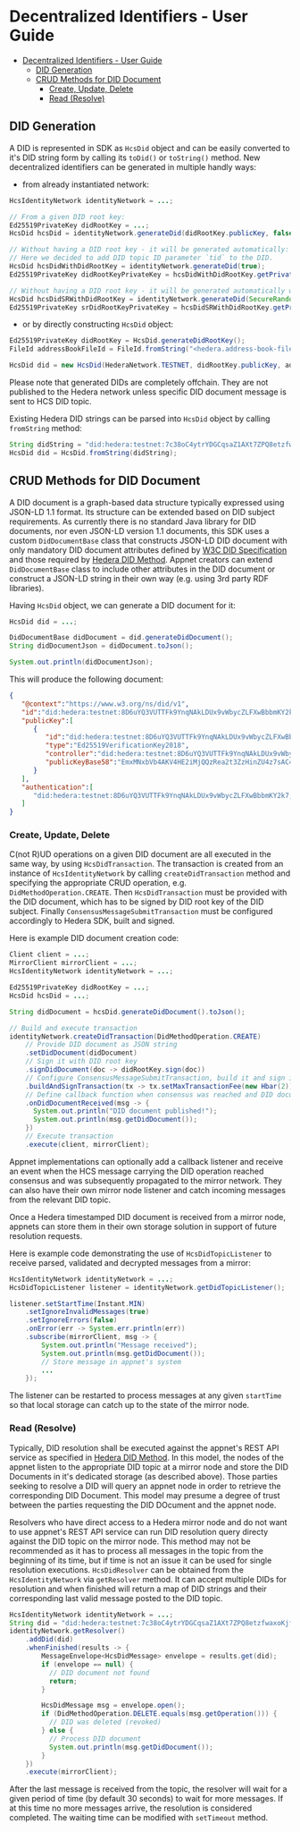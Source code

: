 # Decentralized Identifiers - User Guide

- [Decentralized Identifiers - User Guide](#decentralized-identifiers---user-guide)
  - [DID Generation](#did-generation)
  - [CRUD Methods for DID Document](#crud-methods-for-did-document)
    - [Create, Update, Delete](#create-update-delete)
    - [Read (Resolve)](#read-resolve)
  
## DID Generation

A DID is represented in SDK as `HcsDid` object and can be easily converted to it's DID string form by calling its `toDid()` or `toString()` method. New decentralized identifiers can be generated in multiple handly ways:

- from already instantiated network:

```java
HcsIdentityNetwork identityNetwork = ...;

// From a given DID root key:
Ed25519PrivateKey didRootKey = ...;
HcsDid hcsDid = identityNetwork.generateDid(didRootKey.publicKey, false);

// Without having a DID root key - it will be generated automatically:
// Here we decided to add DID topic ID parameter `tid` to the DID.
HcsDid hcsDidWithDidRootKey = identityNetwork.generateDid(true);
Ed25519PrivateKey didRootKeyPrivateKey = hcsDidWithDidRootKey.getPrivateDidRootKey().get();

// Without having a DID root key - it will be generated automatically with secure random generator:
HcsDid hcsDidSRWithDidRootKey = identityNetwork.generateDid(SecureRandom.getInstanceStrong(), false);
Ed25519PrivateKey srDidRootKeyPrivateKey = hcsDidSRWithDidRootKey.getPrivateDidRootKey().get();
```

- or by directly constructing `HcsDid` object:

```java
Ed25519PrivateKey didRootKey = HcsDid.generateDidRootKey();
FileId addressBookFileId = FileId.fromString("<hedera.address-book-file.id>");

HcsDid did = new HcsDid(HederaNetwork.TESTNET, didRootKey.publicKey, addressBookFileId);
```

Please note that generated DIDs are completely offchain. They are not published to the Hedera network unless specific DID document message is sent to HCS DID topic.

Existing Hedera DID strings can be parsed into `HcsDid` object by calling `fromString` method:

```java
String didString = "did:hedera:testnet:7c38oC4ytrYDGCqsaZ1AXt7ZPQ8etzfwaxoKjfJNzfoc;hedera:testnet:fid=0.0.1";
HcsDid did = HcsDid.fromString(didString);
```

## CRUD Methods for DID Document

A DID document is a graph-based data structure typically expressed using JSON-LD 1.1 format. Its structure can be extended based on DID subject requirements.
As currently there is no standard Java library for DID documents, nor even JSON-LD version 1.1 documents, this SDK uses a custom `DidDocumentBase` class that constructs JSON-LD DID document with only mandatory DID document attributes defined by [W3C DID Specification][w3c-did-core] and those required by [Hedera DID Method][did-method-spec]. Appnet creators can extend `DidDocumentBase` class to include other attributes in the DID document or construct a JSON-LD string in their own way (e.g. using 3rd party RDF libraries).

Having `HcsDid` object, we can generate a DID document for it:

```java
HcsDid did = ...;

DidDocumentBase didDocument = did.generateDidDocument();
String didDocumentJson = didDocument.toJson();

System.out.println(didDocumentJson);
```

This will produce the following document:

```json
{
   "@context":"https://www.w3.org/ns/did/v1",
   "id":"did:hedera:testnet:8D6uYQ3VUTTFk9YnqNAkLDUx9vWbycZLFXwBbbmKY2k7;hedera:testnet:fid=0.0.1",
   "publicKey":[
      {
         "id":"did:hedera:testnet:8D6uYQ3VUTTFk9YnqNAkLDUx9vWbycZLFXwBbbmKY2k7;hedera:testnet:fid=0.0.1#did-root-key",
         "type":"Ed25519VerificationKey2018",
         "controller":"did:hedera:testnet:8D6uYQ3VUTTFk9YnqNAkLDUx9vWbycZLFXwBbbmKY2k7;hedera:testnet:fid=0.0.1",
         "publicKeyBase58":"EmxMNxbVb4AKV4HE2iMjQQzRea2t3ZzHinZU4z7sAC4X"
      }
   ],
   "authentication":[
      "did:hedera:testnet:8D6uYQ3VUTTFk9YnqNAkLDUx9vWbycZLFXwBbbmKY2k7;hedera:testnet:fid=0.0.1#did-root-key"
   ]
}
```

### Create, Update, Delete

C(not R)UD operations on a given DID document are all executed in the same way, by using `HcsDidTransaction`.
The transaction is created from an instance of `HcsIdentityNetwork` by calling `createDidTransaction` method and specifying the appropriate CRUD operation, e.g. `DidMethodOperation.CREATE`. Then `HcsDidTransaction` must be provided with the DID document, which has to be signed by DID root key of the DID subject. Finally `ConsensusMessageSubmitTransaction` must be configured accordingly to Hedera SDK, built and signed.

Here is example DID document creation code:

```java
Client client = ...;
MirrorClient mirrorClient = ...;
HcsIdentityNetwork identityNetwork = ...;

Ed25519PrivateKey didRootKey = ...;
HcsDid hcsDid = ...;

String didDocument = hcsDid.generateDidDocument().toJson();

// Build and execute transaction
identityNetwork.createDidTransaction(DidMethodOperation.CREATE)
    // Provide DID document as JSON string
    .setDidDocument(didDocument)
    // Sign it with DID root key
    .signDidDocument(doc -> didRootKey.sign(doc))
    // Configure ConsensusMessageSubmitTransaction, build it and sign if required by DID topic
    .buildAndSignTransaction(tx -> tx.setMaxTransactionFee(new Hbar(2)).build(client))
    // Define callback function when consensus was reached and DID document came back from mirror node
    .onDidDocumentReceived(msg -> {
      System.out.println("DID document published!");
      System.out.println(msg.getDidDocument());
    })
    // Execute transaction
    .execute(client, mirrorClient);
```

Appnet implementations can optionally add a callback listener and receive an event when the HCS message carrying the DID operation reached consensus and was subsequently propagated to the mirror network.
They can also have their own mirror node listener and catch incoming messages from the relevant DID topic.

Once a Hedera timestamped DID document is received from a mirror node, appnets can store them in their own storage solution in support of future resolution requests.

Here is example code demonstrating the use of `HcsDidTopicListener` to  receive parsed, validated and decrypted messages from a mirror:

```java
HcsIdentityNetwork identityNetwork = ...;
HcsDidTopicListener listener = identityNetwork.getDidTopicListener();

listener.setStartTime(Instant.MIN)
    .setIgnoreInvalidMessages(true)
    .setIgnoreErrors(false)
    .onError(err -> System.err.println(err))
    .subscribe(mirrorClient, msg -> {
        System.out.println("Message received");
        System.out.println(msg.getDidDocument());
        // Store message in appnet's system
        ...
    });
```

The listener can be restarted to process messages at any given `startTime` so that local storage can catch up to the state of the mirror node.

### Read (Resolve)

Typically, DID resolution shall be executed against the appnet's REST API service as specified in [Hedera DID Method][did-method-spec]. In this model, the nodes of the appnet listen to the appropriate DID topic at a mirror node and store the DID Documents in it's dedicated storage (as described above). Those parties seeking to resolve a DID will query an appnet node in order to retrieve the corresponding DID Document. This model may presume a degree of trust between the parties requesting the DID DOcument and the appnet node.

Resolvers who have direct access to a Hedera mirror node and do not want to use appnet's REST API service can run DID resolution query directy against the DID topic on the mirror node. This method may not be recommended as it has to process all messages in the topic from the beginning of its time, but if time is not an issue it can be used for single resolution executions. `HcsDidResolver` can be obtained from the `HcsIdentityNetwork` via `getResolver` method. It can accept multiple DIDs for resolution and when finished will return a map of DID strings and their corresponding last valid message posted to the DID topic.

```java
HcsIdentityNetwork identityNetwork = ...;
String did = "did:hedera:testnet:7c38oC4ytrYDGCqsaZ1AXt7ZPQ8etzfwaxoKjfJNzfoc;hedera:testnet:fid=0.0.1";
identityNetwork.getResolver()
    .addDid(did)
    .whenFinished(results -> {
        MessageEnvelope<HcsDidMessage> envelope = results.get(did);
        if (envelope == null) {
          // DID document not found
          return;
        }

        HcsDidMessage msg = envelope.open();
        if (DidMethodOperation.DELETE.equals(msg.getOperation())) {
          // DID was deleted (revoked)
        } else {
          // Process DID document
          System.out.println(msg.getDidDocument());
        }
    })
    .execute(mirrorClient);
```

After the last message is received from the topic, the resolver will wait for a given period of time (by default 30 seconds) to wait for more messages. If at this time no more messages arrive, the resolution is considered completed. The waiting time can be modified with `setTimeout` method.

[did-method-spec]: https://github.com/hashgraph/did-method
[w3c-did-core]: https://w3c.github.io/did-core/